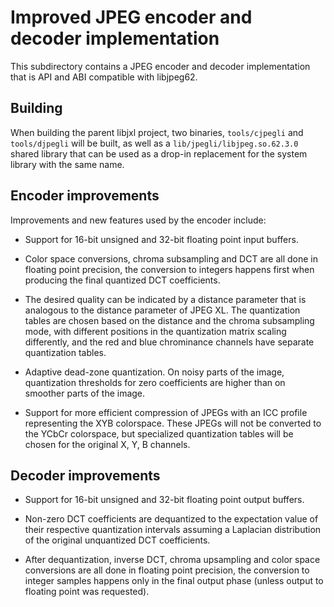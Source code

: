 # Improved JPEG encoder and decoder implementation

This subdirectory contains a JPEG encoder and decoder implementation that is
API and ABI compatible with libjpeg62.

## Building

When building the parent libjxl project, two binaries, `tools/cjpegli` and
`tools/djpegli` will be built, as well as a
`lib/jpegli/libjpeg.so.62.3.0` shared library that can be used as a drop-in
replacement for the system library with the same name.

## Encoder improvements

Improvements and new features used by the encoder include:

* Support for 16-bit unsigned and 32-bit floating point input buffers.

* Color space conversions, chroma subsampling and DCT are all done in floating
  point precision, the conversion to integers happens first when producing
  the final quantized DCT coefficients.

* The desired quality can be indicated by a distance parameter that is
  analogous to the distance parameter of JPEG XL. The quantization tables
  are chosen based on the distance and the chroma subsampling mode, with
  different positions in the quantization matrix scaling differently, and the
  red and blue chrominance channels have separate quantization tables.

* Adaptive dead-zone quantization. On noisy parts of the image, quantization
  thresholds for zero coefficients are higher than on smoother parts of the
  image.

* Support for more efficient compression of JPEGs with an ICC profile
  representing the XYB colorspace. These JPEGs will not be converted to the
  YCbCr colorspace, but specialized quantization tables will be chosen for
  the original X, Y, B channels.

## Decoder improvements

* Support for 16-bit unsigned and 32-bit floating point output buffers.

* Non-zero DCT coefficients are dequantized to the expectation value of their
  respective quantization intervals assuming a Laplacian distribution of the
  original unquantized DCT coefficients.

* After dequantization, inverse DCT, chroma upsampling and color space
  conversions are all done in floating point precision, the conversion to
  integer samples happens only in the final output phase (unless output to
  floating point was requested).
